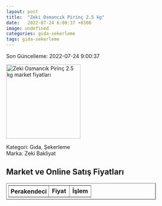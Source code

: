 ```yaml
---
layout: post
title:  "Zeki Osmancık Pirinç 2.5 kg"
date:   2022-07-24 6:00:37 +0300
image: undefined
categories: gida-sekerleme
tags: gida-sekerleme
---
```


Son Güncelleme: 2022-07-24 9:00:37

<img src="undefined" width="200" alt="Zeki Osmancık Pirinç 2.5 kg market fiyatları" />

Kategori: Gıda, Şekerleme
<br />
Marka: Zeki Bakliyat

<h2>Market ve Online Satış Fiyatları</h2>

<table border="1" style="padding: 5px;width:80%;">
  <tr>
    <td style="padding: 5px;"><strong>Perakendeci</strong></td>
    <td><strong>Fiyat</strong></td>
    <td><strong>İşlem</strong></td>
  </tr>
  
</table>
